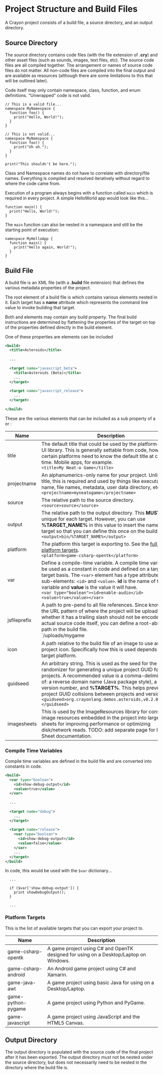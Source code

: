 # Project Structure and Build Files

A Crayon project consists of a build file, a source directory, and an output directory.

## Source Directory

The source directory contains code files (with the file extension of **.cry**) and other asset files (such as sounds, images, text files, etc). 
The source code files are all compiled together. 
The arrangement or names of source code files do not matter. All non-code files are compiled into the final output and are 
available as resources (although there are some limitations to this that will be outlined later).

Code itself may only contain namespace, class, function, and enum definitions. 
"Unwrapped" code is not valid.

```
// This is a valid file...
namespace MyNamespace {
  function foo() {
    print("Hello, World!");
  }
}
```

```
// This is not valid...
namespace MyNamspace {
  function foo() {
    print("Uh oh.");
  }
}

print("This shouldn't be here.");
```

Class and Namespace names do not have to correlate with directory/file names. 
Everything is compiled and resolved iteratively without regard to where the code came from.

Execution of a program always begins with a function called `main` which is required in every project. 
A simple HelloWorld app would look like this...

```
function main() {
  print("Hello, World!");
}
```

The `main` function can also be nested in a namespace and still be the starting point of execution:
```
namespace MyHelloApp {
  function main() {
    print("Hello again, World!");
  }
}
```

## Build File

A build file is an XML file (with a **.build** file extension) that defines the various metadata properties of the project.

The root element of a build file is **<build>** which contains various **<target>** elements nested in it. 
Each target has a **name** attribute which represents the command line value to invoke building that target.

Both **<build>** and **<target>** elements may contain any build property. 
The final build instructions are determined by flattening the properties of the target on top of the properties defined directly
in the build element.

One of these properties are **<var>** elements can be included

```xml
<build>
  <title>Asteroids</title>
  
  ...
  
  <target name="javascript_beta">
    <title>Asteroids (Beta)</title>
    ...
  </target>
  
  <target name="javascript_release">
    ...
  </target>
  
</build>
```

These are the various elements that can be included as a sub property of a **<build>** or **<target>**:

| Name | Description |
| --- | --- |
| title | The default title that could be used by the platform-specific UI library. This is generally settable from code, however, certain platforms need to know the default title at compile time. Mobile apps, for example. <br> `<title>My Neat-o Game</title>` |
| projectname | An alphanumerics-only name for your project. Unlike the title, this is required and used by things like executable name, file names, metadata, user data directory, etc. <br> `<projectname>myneatogame</projectname>` |
| source | The relative path to the source directory. <br> `<source>source</source>` |
| output | The relative path to the output directory. This **MUST** be unique for each target. However, you can use **%TARGET_NAME%** in this value to insert the name of the target so that you can define this once on the build element. <br> `<output>bin/%TARGET_NAME%</output>` |
| platform | The platform this target is exporting to. See the [full list of platform targets](#platform-targets). <br> `<platform>game-csharp-opentk</platform>` |
| var | Define a compile-time variable. A compile time variable can be used as a constant in code and defined on a target-by-target basis. The `<var>` element has a type attribute and 2 sub-elements: `<id>` and `<value>`. **id** is the name of the variable and **value** is the value it will have. <br> `<var type="boolean"><id>enable-audio</id><value>true</value></var>` |
| jsfileprefix | A path to pre-pend to all file references. Since knowledge of the URL pattern of where the project will be uploaded to and whether it has a trailing slash should not be encoded into the actual source code itself, you can define a root-absolute path in the build file. <br> `<jsfileprefix>/uploads/mygame</jsfileprefix> |
| icon | A path relative to the build file of an image to use as a project icon. Specifically how this is used depends on the target platform. |
| guidseed | An arbitrary string. This is used as the seed for the randomizer for generating a unique project GUID for C# projects. A recommended value is a comma-delimited list of: a reverse domain name (Java package style), a project version number, and **%TARGET%**. This helps prevent project GUID collisions between projects and versions.<br> `<guidseed>org.crayonlang.demos.asteroids,v0.2.0,%TARGET%</guidseed>` |
| imagesheets | This is used by the ImageResources library for consolidating image resources embedded in the project into larger image sheets for improving performance or optimizing disk/network reads. TODO: add separate page for Image Sheet documentation. |

### Compile Time Variables

Compile time variables are defined in the build file and are converted into constants in code.

```xml
<build>
  <var type="boolean">
    <id>show-debug-output</id>
    <value>true</value>
  </var>
  
  ...
  
  <target name="debug">
    ...
  </target>
  
  <target name="release">
    <var type="boolean">
      <id>show-debug-output</id>
      <value>false</value>
    </var>
    ...
  </target>
</build>
```

In code, this would be used with the `$var` dictionary...
```
  ...
  
  if ($var['show-debug-output']) {
    print showDebugOutput();
  }

  ...
```

### Platform Targets

This is the list of available targets that you can export your project to.

| Name | Description |
| --- | --- |
| game-csharp-opentk | A game project using C# and OpenTK designed for using on a Desktop/Laptop on Windows. |
| game-csharp-android | An Android game project using C# and Xamarin. |
| game-java-awt | A game project using basic Java for using on a Desktop/Laptop. |
| game-python-pygame | A game project using Python and PyGame. |
| game-javascript | A game project using JavaScript and the HTML5 Canvas. |

## Output Directory

The output directory is populated with the source code of the final project after it has been exported. The output directory must not be nested under the source directory, but does not necessarily need to be nested in the directory where the build file is. 
